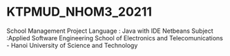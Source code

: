 # KTPMUD_NHOM3_20211
 School Management Project 
 Language : Java with IDE Netbeans
 Subject :Applied Software Engineering
 School of Electronics and Telecomunications - Hanoi University of Science and Technology 
